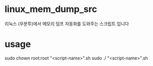 # linux_mem_dump_src
리눅스 (우분투)에서 메모리 덤프 자동화를 도와주는 스크립트 입니다

# usage
sudo chown root:root "\<script-name>\".sh
sudo ./ "\<script-name>\".sh
